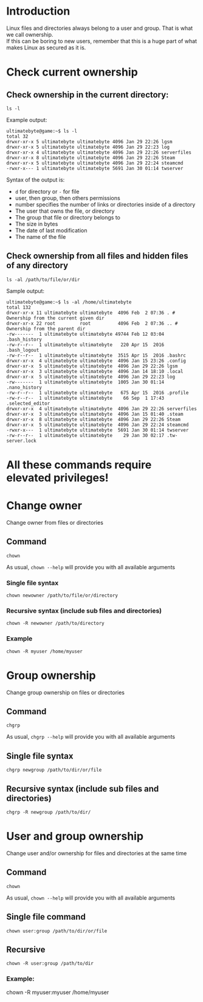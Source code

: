 # Introduction

Linux files and directories always belong to a user and group. That is what we call ownership.  
If this can be boring to new users, remember that this is a huge part of what makes Linux as secured as it is.  

# Check current ownership
## Check ownership in the current directory:
`ls -l`  

Example output:

```
ultimatebyte@game:~$ ls -l
total 32
drwxr-xr-x 5 ultimatebyte ultimatebyte 4096 Jan 29 22:26 lgsm
drwxr-xr-x 5 ultimatebyte ultimatebyte 4096 Jan 29 22:23 log
drwxr-xr-x 4 ultimatebyte ultimatebyte 4096 Jan 29 22:26 serverfiles
drwxr-xr-x 8 ultimatebyte ultimatebyte 4096 Jan 29 22:26 Steam
drwxr-xr-x 5 ultimatebyte ultimatebyte 4096 Jan 29 22:24 steamcmd
-rwxr-x--- 1 ultimatebyte ultimatebyte 5691 Jan 30 01:14 twserver
```

Syntax of the output is:  
* `d` for directory or `-` for file
* user, then group, then others permissions
* number specifies the number of links or directories inside of a directory
* The user that owns the file, or directory
* The group that file or directory belongs to
* The size in bytes
* The date of last modification
* The name of the file

## Check ownership from all files and hidden files of any directory

`ls -al /path/to/file/or/dir`

Sample output:

```
ultimatebyte@game:~$ ls -al /home/ultimatebyte
total 132
drwxr-xr-x 11 ultimatebyte ultimatebyte  4096 Feb  2 07:36 . # Ownership from the current given dir
drwxr-xr-x 22 root         root          4096 Feb  2 07:36 .. # Ownership from the parent dir
-rw-------  1 ultimatebyte ultimatebyte 49744 Feb 12 03:04 .bash_history
-rw-r--r--  1 ultimatebyte ultimatebyte   220 Apr 15  2016 .bash_logout
-rw-r--r--  1 ultimatebyte ultimatebyte  3515 Apr 15  2016 .bashrc
drwxr-xr-x  4 ultimatebyte ultimatebyte  4096 Jan 15 23:26 .config
drwxr-xr-x  5 ultimatebyte ultimatebyte  4096 Jan 29 22:26 lgsm
drwxr-xr-x  3 ultimatebyte ultimatebyte  4096 Jan 14 18:10 .local
drwxr-xr-x  5 ultimatebyte ultimatebyte  4096 Jan 29 22:23 log
-rw-------  1 ultimatebyte ultimatebyte  1005 Jan 30 01:14 .nano_history
-rw-r--r--  1 ultimatebyte ultimatebyte   675 Apr 15  2016 .profile
-rw-r--r--  1 ultimatebyte ultimatebyte    66 Sep  1 17:43 .selected_editor
drwxr-xr-x  4 ultimatebyte ultimatebyte  4096 Jan 29 22:26 serverfiles
drwxr-xr-x  3 ultimatebyte ultimatebyte  4096 Jan 15 01:40 .steam
drwxr-xr-x  8 ultimatebyte ultimatebyte  4096 Jan 29 22:26 Steam
drwxr-xr-x  5 ultimatebyte ultimatebyte  4096 Jan 29 22:24 steamcmd
-rwxr-x---  1 ultimatebyte ultimatebyte  5691 Jan 30 01:14 twserver
-rw-r--r--  1 ultimatebyte ultimatebyte    29 Jan 30 02:17 .tw-server.lock
```

# All these commands require elevated privileges!

# Change owner
Change owner from files or directories

## Command 
`chown`

As usual, `chown --help` will provide you with all available arguments

### Single file syntax
`chown newowner /path/to/file/or/directory`

### Recursive syntax (include sub files and directories)
`chown -R newowner /path/to/directory`

### Example

`chown -R myuser /home/myuser`


# Group ownership
Change group ownership on files or directories

## Command
`chgrp`

As usual, `chgrp --help` will provide you with all available arguments

## Single file syntax 
`chgrp newgroup /path/to/dir/or/file`  


## Recursive syntax (include sub files and directories)
`chgrp -R newgroup /path/to/dir/`


# User and group ownership
Change user and/or ownership for files and directories at the same time

## Command
`chown`

As usual, `chown --help` will provide you with all available arguments

## Single file command
`chown user:group /path/to/dir/or/file`

## Recursive
`chown -R user:group /path/to/dir`

### Example:

chown -R myuser:myuser /home/myuser

